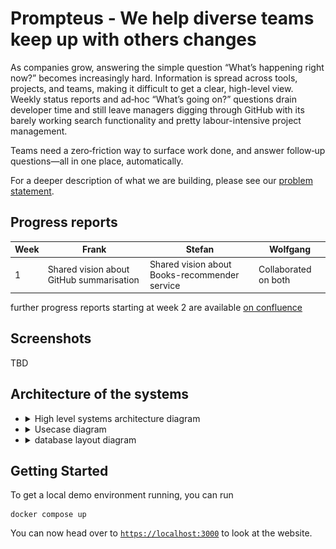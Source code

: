 # Prompteus - We help diverse teams keep up with others changes

As companies grow, answering the simple question “What’s happening right now?” becomes increasingly hard. Information is spread across tools, projects, and teams, making it difficult to get a clear, high-level view. 
Weekly status reports and ad‑hoc “What’s going on?” questions drain developer time and still leave managers digging through GitHub with its barely working search functionality and pretty labour-intensive project management.

Teams need a zero‑friction way to surface work done, and answer follow‑up questions—all in one place, automatically.

For a deeper description of what we are building, please see our [problem statement](docs/PROBLEM_STATEMENT.md).

## Progress reports

| Week | Frank | Stefan | Wolfgang |
|--------|--------|--------|--------|
| 1 | Shared vision about GitHub summarisation | Shared vision about Books-recommender service | Collaborated on both |

further progress reports starting at week 2 are available [on confluence](https://confluence.aet.cit.tum.de/spaces/DO25WR/pages/258581342/Team+Promptheus)

## Screenshots

TBD

## Architecture of the systems

- <details><summary>High level systems architecture diagram</summary>
  
  TODO
  
  </details>
- <details><summary>Usecase diagram</summary
  
  ![the usecases we are optimising for](docs/usecase.png)
  
  </details>
- <details><summary>database layout diagram</summary>
  
  > [!TIP]
  > You can view the DBML diagram interactively here:
  <https://www.dbdiagram.io/d/681e071a5b2fc4582fec9d54>

  ![database layout diagram](docs/dbml_diagram.png)
  
  </details>




## Getting Started

To get a local demo environment running, you can run 
```shell
docker compose up
```

You can now head over to [`https://localhost:3000`](https://localhost:3000) to look at the website.
